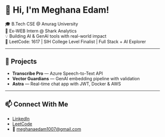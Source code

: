  # 👋 Hi, I'm Meghana Edam!         
            
🎓 B.Tech CSE @ Anurag University                                 
🧠 Ex-WEB Intern @ Shark Analytics                        
💡 Building AI & GenAI tools with real-world impact                          
🎯 LeetCode: 1617 | SIH College Level Finalist | Full Stack + AI Explorer                    
       
---  
 
## 🚀 Projects   
- **Transcribe Pro** — Azure Speech-to-Text API  
- **Vector Guardians** — GenAI embedding pipeline with validation  
- **Astra** — Real-time chat app with JWT, Docker & AWS 

---

## 📫 Connect With Me
- [LinkedIn](https://linkedin.com/in/meghana-edam-849b11300)  
- [LeetCode](https://leetcode.com/Meghsedam/)  
- 📧 meghanaedam1007@gmail.com

